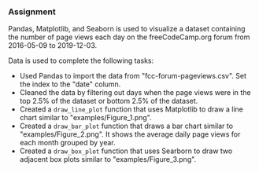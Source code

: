 ### Assignment

Pandas, Matplotlib, and Seaborn is used to visualize a dataset containing the number of page views each day on the freeCodeCamp.org forum from 2016-05-09 to 2019-12-03.

Data is used to complete the following tasks:
* Used Pandas to import the data from "fcc-forum-pageviews.csv". Set the index to the "date" column.
* Cleaned the data by filtering out days when the page views were in the top 2.5% of the dataset or bottom 2.5% of the dataset.
* Created a `draw_line_plot` function that uses Matplotlib to draw a line chart similar to "examples/Figure_1.png".
* Created a `draw_bar_plot` function that draws a bar chart similar to "examples/Figure_2.png". It shows the average daily page views for each month grouped by year.
* Created a `draw_box_plot` function that uses Searborn to draw two adjacent box plots similar to "examples/Figure_3.png". 
